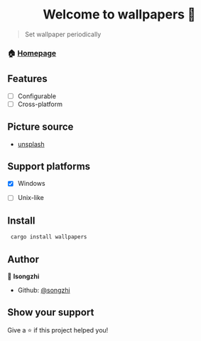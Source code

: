 <h1 align="center">Welcome to wallpapers 👋</h1>
<p>
</p>

> Set wallpaper periodically

### 🏠 [Homepage](https://github.com/songzhi/wallpapers)

## Features
*[ ] Configurable
*[ ] Cross-platform

## Picture source
* [unsplash](https://unsplash.com)

## Support platforms
*[x] Windows

*[ ] Unix-like

## Install

```sh
 cargo install wallpapers
```

## Author

👤 **lsongzhi**

* Github: [@songzhi](https://github.com/songzhi)

## Show your support

Give a ⭐️ if this project helped you!
